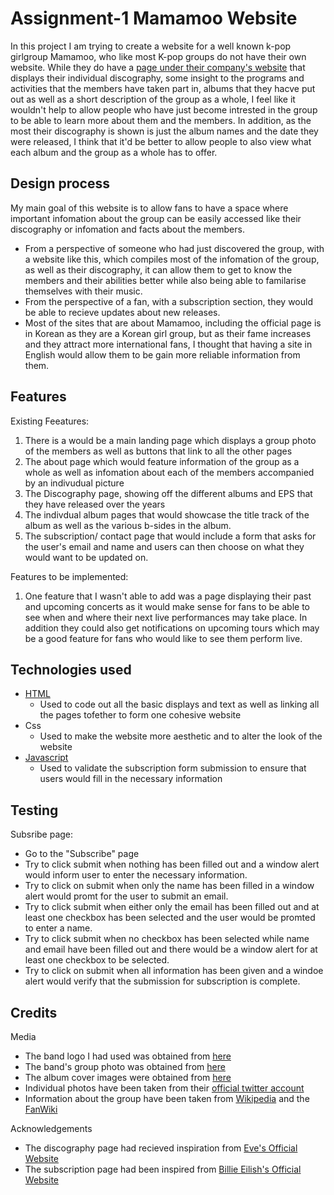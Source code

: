 # Assignment-1 Mamamoo Website
In this project I am trying to create a website for a well known k-pop girlgroup Mamamoo, who like most K-pop groups do not have their own website. While they do have a [page under their company's website](http://www.rbbridge.com/?page_id=23470) that displays their individual discography, some insight to the programs and activities that the members have taken part in, albums that they hacve put out as well as a short description of the group as a whole, I feel like it wouldn't help to allow people who have just become intrested in the group to be able to learn more about them and the members. In addition, as the most their discography is shown is just the album names and the date they were released, I think that it'd be better to allow people to also view what each album and the group as a whole has to offer.

## Design process
My main goal of this website is to allow fans to have a space where important infomation about the group can be easily accessed like their discography or infomation and facts about the members.
- From a perspective of someone who had just discovered the group, with a website like this, which compiles most of the infomation of the group, as well as their discography, it can allow them to get to know the members and their abilities better while also being able to familarise themselves with their music. 
- From the perspective of a fan, with a subscription section, they would be able to recieve updates about new releases.
- Most of the sites that are about Mamamoo, including the official page is in Korean as they are a Korean girl group, but as their fame increases and they attract more international fans, I thought that having a site in English would allow them to be gain more reliable information from them.

## Features 
Existing Feeatures:

1) There is a would be a main landing page which displays a group photo of the members as well as buttons that link to all the other pages
2) The about page which would feature information of the group as a whole as well as infomation about each of the members accompanied by an indivudual picture
3) The Discography page, showing off the different albums and EPS that they have released over the years
4) The indivdual album pages that would showcase the title track of the album as well as the various b-sides in the album.
5) The subscription/ contact page that would include a form that asks for the user's email and name and users can then choose on what they would want to be updated on.

Features to be implemented:

1) One feature that I wasn't able to add was a page displaying their past and upcoming concerts as it would make sense for fans to be able to see when and where their next live performances may take place. In addition they could also get notifications on upcoming tours which may be a good feature for fans who would like to see them perform live. 

## Technologies used
- [HTML](https://html.com/)
  - Used to code out all the basic displays and text as well as linking all the pages tofether to form one cohesive website
- Css
  - Used to make the website more aesthetic and to alter the look of the website
- [Javascript](https://www.javascript.com/)
  - Used to validate the subscription form submission to ensure that users would fill in the necessary information 

## Testing
Subsribe page:
  - Go to the "Subscribe" page
  - Try to click submit when nothing has been filled out and a window alert would inform user to enter the necessary information.
  - Try to click on submit when only the name has been filled in a window alert would promt for the user to submit an email.
  - Try to click submit when either only the email has been filled out and at least one checkbox has been selected and the user would be promted to enter a name.
  - Try to click submit when no checkbox has been selected while name and email have been filled out and there would be a window alert for at least one checkbox to be selected.
  - Try to click on submit when all information has been given and a windoe alert would verify that the submission for subscription is complete.
 
## Credits 
Media
- The band logo I had used was obtained from [here](https://www.pikpng.com/pngvi/iwJobJR_white-wind-mamamoo-clipart/)
- The band's group photo was obtained from [here](https://dbkpop.com/2021/06/02/mamamoo-waw-concept-photos-hd-hq)
- The album cover images were obtained from [here](https://kpopmerchandiseguide.com/discography/mamamoo-albums)
- Individual photos have been taken from their [official twitter account](https://twitter.com/RBW_MAMAMOO/status/1434169419765145603?s=20)
- Information about the group have been taken from [Wikipedia](https://en.wikipedia.org/wiki/Mamamoo) and the [FanWiki](https://mamamoo.fandom.com/wiki/MAMAMOO)

Acknowledgements
- The discography page had recieved inspiration from [Eve's Official Website](https://eveofficial.com/discography/)
- The subscription page had been inspired from [Billie Eilish's Official Website](https://www.billieeilish.com/)
